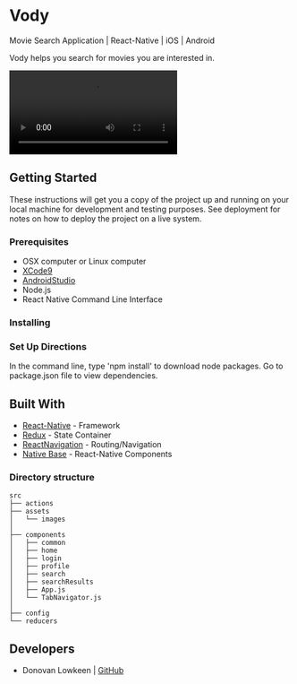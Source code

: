 # Vody
Movie Search Application | React-Native | iOS | Android

Vody helps you search for movies you are interested in. 

![Vody Launchpage](vody/src/assets/images/vody.mp4)

## Getting Started

These instructions will get you a copy of the project up and running on your local machine for development and testing purposes. See deployment for notes on how to deploy the project on a live system.

### Prerequisites

* OSX computer or Linux computer
* [XCode9](https://itunes.apple.com/us/app/xcode/id497799835?mt=12)
* [AndroidStudio](https://developer.android.com/studio/index.html)
* Node.js
* React Native Command Line Interface

### Installing
### Set Up Directions
In the command line, type 'npm install' to download node packages. Go to package.json file to view dependencies.

## Built With

* [React-Native](https://facebook.github.io/react-native/docs/getting-started.html) - Framework
* [Redux](https://redux.js.org/) - State Container
* [ReactNavigation](https://reactnavigation.org/) - Routing/Navigation
* [Native Base](https://nativebase.io/) - React-Native Components

### Directory structure
```none
src
├── actions
├── assets
│   └── images
│                            
├── components
│   ├── common
│   ├── home
│   ├── login
│   ├── profile
│   ├── search
│   ├── searchResults
│   ├── App.js
│   └── TabNavigator.js
│   
├── config                
└── reducers             
```

## Developers
- Donovan Lowkeen | [GitHub](https://github.com/dlowkeen)